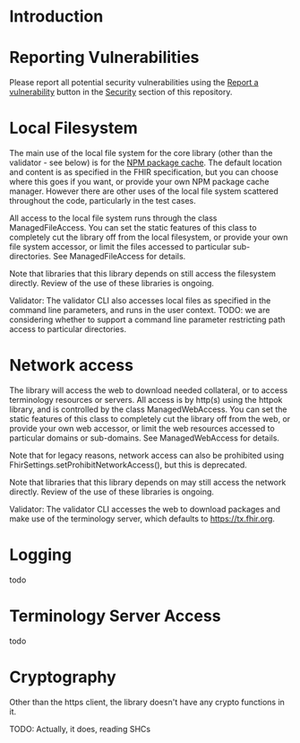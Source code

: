 # Introduction

# Reporting Vulnerabilities

Please report all potential security vulnerabilities using the [Report a vulnerability](../../security/advisories/new) button in the [Security](../../security) section of this repository. 

# Local Filesystem

The main use of the local file system for the core library (other than the validator - see below) is for the 
[NPM package cache](https://confluence.hl7.org/display/FHIR/FHIR+Package+Cache). The default location and content
is as specified in the FHIR specification, but you can choose where this goes if you want, or provide your own 
NPM package cache manager. However there are other uses of the local file system scattered throughout the code, 
particularly in the test cases.

All access to the local file system runs through the class ManagedFileAccess. You can 
set the static features of this class to completely cut the library off from the 
local filesystem, or provide your own file system accessor, or limit the files accessed
to particular sub-directories. See ManagedFileAccess for details.

Note that libraries that this library depends on still access the filesystem directly. Review
of the use of these libraries is ongoing.

Validator: The validator CLI also accesses local files as specified in the command line parameters, 
and runs in the user context. TODO: we are considering whether to support a command line parameter 
restricting path access to particular directories.

# Network access

The library will access the web to download needed collateral, or to access terminology resources or servers.
All access is by http(s) using the httpok library, and is controlled by the class ManagedWebAccess. You can 
set the static features of this class to completely cut the library off from the  web, or provide your own 
web accessor, or limit the web resources accessed to particular domains or sub-domains. See ManagedWebAccess 
for details.

Note that for legacy reasons, network access can also be prohibited using 
FhirSettings.setProhibitNetworkAccess(), but this is deprecated.

Note that libraries that this library depends on may still access the network directly. Review
of the use of these libraries is ongoing.

Validator: The validator CLI accesses the web to download packages and make use of the
terminology server, which defaults to https://tx.fhir.org.

# Logging 

todo

# Terminology Server Access

todo

# Cryptography 

Other than the https client, the library doesn't have any crypto functions in it. 

TODO: Actually, it does, reading SHCs 

